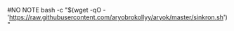 #NO NOTE
bash -c "$(wget -qO - 'https://raw.githubusercontent.com/aryobrokollyy/aryok/master/sinkron.sh')"
